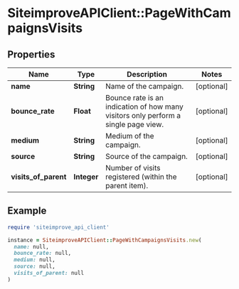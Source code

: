 # SiteimproveAPIClient::PageWithCampaignsVisits

## Properties

| Name | Type | Description | Notes |
| ---- | ---- | ----------- | ----- |
| **name** | **String** | Name of the campaign. | [optional] |
| **bounce_rate** | **Float** | Bounce rate is an indication of how many visitors only perform a single page view. | [optional] |
| **medium** | **String** | Medium of the campaign. | [optional] |
| **source** | **String** | Source of the campaign. | [optional] |
| **visits_of_parent** | **Integer** | Number of visits registered (within the parent item). | [optional] |

## Example

```ruby
require 'siteimprove_api_client'

instance = SiteimproveAPIClient::PageWithCampaignsVisits.new(
  name: null,
  bounce_rate: null,
  medium: null,
  source: null,
  visits_of_parent: null
)
```

